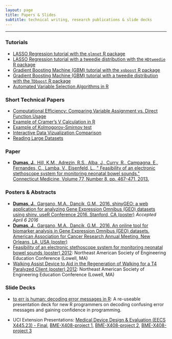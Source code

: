 ```yaml
---
layout: page
title: Papers & Slides
subtitle: technical writing, research publications & slide decks
---
```


---------------

### Tutorials

* [LASSO Regression tutorial with the `glmnet` R package](https://htmlpreview.github.io/?https://github.com/jasdumas/jasdumas.github.io/blob/master/tech-short-papers/glmnet_lasso_tutorial.html)
* [LASSO Regression tutorial with a tweedie distribution with the `HDtweedie` R package](https://htmlpreview.github.io/?https://github.com/jasdumas/jasdumas.github.io/blob/master/tech-short-papers/HDtweedie_lasso_tutorial.html)
* [Gradient Boosting Machine (GBM) tutorial with the `xgboost` R package](https://htmlpreview.github.io/?https://github.com/jasdumas/jasdumas.github.io/blob/master/tech-short-papers/xgboost_gbm_tutorial.html)
* [Gradient Boosting Machine (GBM) tutorial with a tweedie distribution with the `TDboost` R package](https://htmlpreview.github.io/?https://github.com/jasdumas/jasdumas.github.io/blob/master/tech-short-papers/TDboost_gbm_tutorial.html)
* [Automated Variable Selection Algorithms in R](https://htmlpreview.github.io/?https://github.com/jasdumas/jasdumas.github.io/blob/master/tech-short-papers/automated_variable_selection_algorithms.html)

### Short Technical Papers

* [Computational Efficiency: Comparing Variable Assignment vs. Direct Function Usage](https://htmlpreview.github.io/?https://github.com/jasdumas/jasdumas.github.io/blob/master/tech-short-papers/Computational_Efficiency_test_of_direct_variable_assignment.html)
* [Example of Cramer’s V Calculation in R](https://htmlpreview.github.io/?https://raw.githubusercontent.com/jasdumas/jasdumas.github.io/master/tech-short-papers/Example_of_CramersV_Calculation.html)
* [Example of Kolmogorov-Smirnov test](https://htmlpreview.github.io/?https://github.com/jasdumas/jasdumas.github.io/blob/master/tech-short-papers/Example_of_Kolmogorov_Smirnov_test2.html)
* [Interactive Data Vizualization Comparison](https://htmlpreview.github.io/?https://github.com/jasdumas/jasdumas.github.io/blob/master/tech-short-papers/Interactive_data_viz_comparison.html)
* [Reading Large Datasets](https://htmlpreview.github.io/?https://github.com/jasdumas/jasdumas.github.io/blob/master/tech-short-papers/Reading_large_datasets.html)

### Paper

* [**Dumas, J.**, Hill, K.M., Adrezin, R.S., Alba, J., Curry, R., Campagna, E., Fernandes, C., Lamba, V., Eisenfeld, L., " Feasibility of an electronic stethoscope system for monitoring neonatal bowel sounds." Connecticut Medicine, Volume 77, Number 8, pp. 467-471, 2013.](http://www.ncbi.nlm.nih.gov/pubmed/24156174)

### Posters & Abstracts

* [**Dumas, J.**, Gargano, M.A., Dancik, G.M., 2016. shinyGEO: a web application for analyzing Gene Expression Omnibus (GEO) datasets using shiny. useR Conference 2016. Stanford, CA (poster)](https://github.com/jasdumas/jasdumas.github.io/blob/oldsite/shinyGEO_useR_2016.docx)    *Accepted April 6 2016*
* [**Dumas, J.**, Gargano, M.A., Dancik, G.M., 2016. An online tool for biomarker analysis in Gene Expression Omnibus (GEO)
datasets. American Association for Cancer Research Annual Meeting, New Orleans, LA, USA (poster)](http://www.abstractsonline.com/Plan/ViewAbstract.aspx?mID=4017&sKey=b710c4a6-fafb-4546-a4ef-94ef72d93639&cKey=0243e952-bd00-4008-84b0-53222a594ee9&mKey=1d10d749-4b6a-4ab3-bcd4-f80fb1922267)
* [Feasibility of an electronic stethoscope system for monitoring neonatal bowel sounds (poster) 2012](http://asee-ne.org/proceedings/2012/SP_3587.pdf): Northeast American Society of Engineering Education Conference (Lowell, MA)
* [Walking Assist Device to Aid in the Regeneration of Walking for a T4 Paralyzed Client (poster) 2012](http://asee-ne.org/proceedings/2012/SP_3622.pdf): Northeast American Society of Engineering Education Conference (Lowell, MA)

### Slide Decks

* [to err is human: decoding error messages in R](http://rpubs.com/jasdumas/to-err): A re-useable presentation deck for new R programmers on decoding confusing error messages and gaining confidence in programming.

* UCI Extension Presentations: [Medical Device Design &amp; Evaluation (EECS X445.23) - Final](http://prezi.com/6bkt7iwwci41/?utm_campaign=share&utm_medium=copy&rc=ex0share), [BME-X408-project 1](http://prezi.com/sy11bqnub5np/?utm_campaign=share&utm_medium=copy&rc=ex0share), [BME-X408-project 2](http://prezi.com/cqe2z4mmxvnp/?utm_campaign=share&utm_medium=copy&rc=ex0share), [BME-X408-project 3](http://prezi.com/6k7v4vwj1qco/?utm_campaign=share&utm_medium=copy&rc=ex0share)

